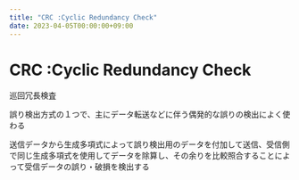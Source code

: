 ```yaml
---
title: "CRC :Cyclic Redundancy Check"
date: 2023-04-05T00:00:00+09:00
---
```

# CRC :Cyclic Redundancy Check


巡回冗長検査

誤り検出方式の１つで、主にデータ転送などに伴う偶発的な誤りの検出によく使わる

送信データから生成多項式によって誤り検出用のデータを付加して送信、受信側で同じ生成多項式を使用してデータを除算し、その余りを比較照合することによって受信データの誤り・破損を検出する



